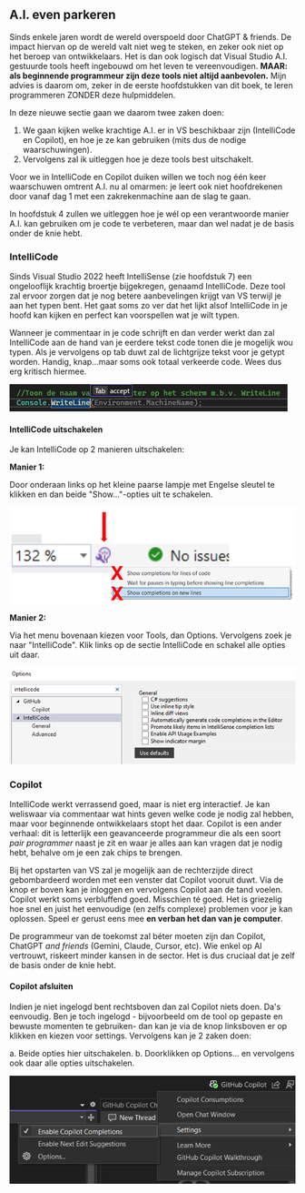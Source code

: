 ## A.I. even parkeren

Sinds enkele jaren wordt de wereld overspoeld door ChatGPT & friends. De impact hiervan op de wereld valt niet weg te steken, en zeker ook niet op het beroep van ontwikkelaars. Het is dan ook logisch dat Visual Studio A.I. gestuurde tools heeft ingebouwd om het leven te vereenvoudigen. **MAAR: als beginnende programmeur zijn deze tools niet altijd aanbevolen.** Mijn advies is daarom om, zeker in de eerste hoofdstukken van dit boek, te leren programmeren ZONDER deze hulpmiddelen. 

In deze nieuwe sectie gaan we daarom twee zaken doen:

1. We gaan kijken welke krachtige A.I. er in VS beschikbaar zijn (IntelliCode en Copilot), en hoe je ze kan gebruiken (mits dus de nodige waarschuwingen).
2. Vervolgens zal ik uitleggen hoe je deze tools best uitschakelt.



Voor we in IntelliCode en Copilot duiken willen we toch nog één keer waarschuwen omtrent A.I. nu al omarmen: je leert ook niet hoofdrekenen door vanaf dag 1 met een zakrekenmachine aan de slag te gaan.

In hoofdstuk 4 zullen we uitleggen hoe je wél op een verantwoorde manier A.I. kan gebruiken om je code te verbeteren, maar dan wel nadat je de basis onder de knie hebt.


### IntelliCode


Sinds Visual Studio 2022 heeft IntelliSense (zie hoofdstuk 7) een ongelooflijk krachtig broertje bijgekregen, genaamd  IntelliCode. Deze tool zal ervoor zorgen dat je nog betere aanbevelingen krijgt van VS terwijl je aan het typen bent. Het gaat soms zo ver dat het lijkt alsof IntelliCode in je hoofd kan kijken en perfect kan voorspellen wat je wilt typen. 

Wanneer je commentaar in je code schrijft en dan verder werkt dan zal IntelliCode aan de hand van je eerdere tekst code tonen die je mogelijk wou typen. Als je vervolgens op tab duwt zal de lichtgrijze tekst voor je getypt worden. Handig, knap...maar soms ook totaal verkeerde code. Wees dus erg kritisch hiermee.

![We schreven in commentaar "Toon de naam van de computer op het scherm m.b.v. WriteLine" en van zodra WriteLine geschreven werd zorgt IntelliCode voor de rest.](../assets/0_intro/intcode.png)

#### IntelliCode uitschakelen

Je kan IntelliCode op 2 manieren uitschakelen:

**Manier 1:**

Door onderaan links op het kleine paarse lampje met Engelse sleutel te klikken en dan beide "Show..."-opties uit te schakelen.

![Je hebt een vergrootglas nodig om IntelliCode af te zetten...](../assets/4_methoden/codeai.png)

**Manier 2:**

Via het menu bovenaan kiezen voor Tools, dan Options. Vervolgens zoek je naar "IntelliCode". Klik links op de sectie IntelliCode en schakel alle opties uit daar.

![Let goed op: bij updates wordt IntelliCode soms terug ingeschakeld. Het kan dus geen kwaad deze opties na iedere update even te controleren.](../assets/0_intro/intcodeuit.png)

### Copilot

IntelliCode werkt verrassend goed, maar is niet erg interactief. Je kan weliswaar via commentaar wat hints geven welke code je nodig zal hebben, maar voor beginnende ontwikkelaars stopt het daar. Copilot is een ander verhaal: dit is letterlijk een geavanceerde programmeur die als een soort *pair programmer* naast je zit en waar je alles aan kan vragen dat je nodig hebt, behalve om je een zak chips te brengen.

Bij het opstarten van VS zal je mogelijk aan de rechterzijde direct gebombardeerd worden met een venster dat Copilot vooruit duwt. Via de knop er boven kan je inloggen en vervolgens Copilot aan de tand voelen. Copilot werkt soms verbluffend goed. Misschien té goed. Het is griezelig hoe snel en juist het eenvoudige (en zelfs complexe) problemen voor je kan oplossen. Speel er gerust eens mee **en verban het dan van je computer**. 

De programmeur van de toekomst zal béter moeten zijn dan Copilot, ChatGPT *and friends* (Gemini, Claude, Cursor, etc). Wie enkel op AI vertrouwt, riskeert minder kansen in de sector. Het is dus cruciaal dat je zelf de basis onder de knie hebt.

#### Copilot afsluiten

Indien je niet ingelogd bent rechtsboven dan zal Copilot niets doen. Da's eenvoudig. Ben je toch ingelogd - bijvoorbeeld om de tool op gepaste en bewuste momenten te gebruiken- dan kan je via de knop linksboven er op klikken en kiezen voor settings. Vervolgens kan je 2 zaken doen:

a. Beide opties hier uitschakelen.
b. Doorklikken op Options... en vervolgens ook daar alle opties uitschakelen.

![Probeer aan de verleiding te weerstaan en schakel CoPiot voorlopig gewoon uit. Simpel!](../assets/0_intro/copaf.png)
